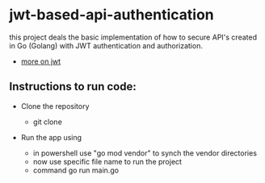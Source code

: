 # jwt-based-api-authentication 
this project deals the basic implementation of how to secure API's created in Go (Golang) with JWT authentication and authorization.

* [more on jwt](https://jwt.io/)

## Instructions to run code:
-  Clone the repository 
     * git clone
 
- Run the app using
     * in powershell use "go mod vendor" to synch the vendor directories 
     * now use specific file name to run the project
     * command go run main.go
